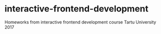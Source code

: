 # interactive-frontend-development
Homeworks from interactive frontend development course Tartu University 2017


